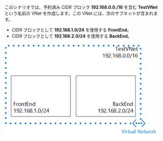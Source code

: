 このシナリオでは、予約済み CIDR ブロック **192.168.0.0./16** を含む **TestVNet** という名前の VNet を作成します。この VNet には、次のサブネットが含まれます。

- CIDR ブロックとして **192.168.1.0/24** を使用する **FrontEnd**。
- CIDR ブロックとして **192.168.2.0/24** を使用する **BackEnd**。

![VNet のシナリオ](./media/vpn-gateway-basic-vnet-scenario-include/vnet-scenario.png)

<!---HONumber=AcomDC_0107_2016-->